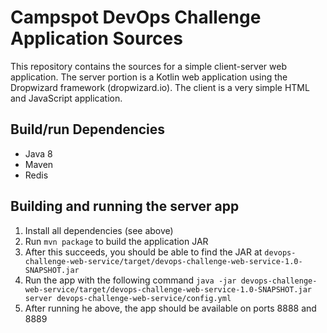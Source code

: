 # Campspot DevOps Challenge Application Sources

This repository contains the sources for a simple client-server web application. The server portion is a Kotlin web application using the Dropwizard framework (dropwizard.io). The client is a very simple HTML and JavaScript application.

## Build/run Dependencies
 - Java 8
 - Maven
 - Redis

## Building and running the server app
 1. Install all dependencies (see above)
 1. Run `mvn package` to build the application JAR
 1. After this succeeds, you should be able to find the JAR at `devops-challenge-web-service/target/devops-challenge-web-service-1.0-SNAPSHOT.jar`
 1. Run the app with the following command `java -jar devops-challenge-web-service/target/devops-challenge-web-service-1.0-SNAPSHOT.jar server devops-challenge-web-service/config.yml`
 1. After running he above, the app should be available on ports 8888 and 8889
